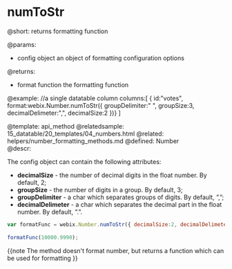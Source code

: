 numToStr
=============


@short:
	returns formatting function

@params:
- config		object		an object of formatting configuration options


@returns:
- format      function          the formatting function

@example:
//a single datatable column
columns:[
	{ id:"votes",
	  format:webix.Number.numToStr({
			groupDelimiter:" ",
    		groupSize:3,
    		decimalDelimeter:",",
    		decimalSize:2
	})}
]

@template:	api_method
@relatedsample:
	15_datatable/20_templates/04_numbers.html
@related:
	helpers/number_formatting_methods.md
@defined:	Number	
@descr:

The config object can contain the following attributes:

- **decimalSize** - the number of decimal digits in the float number. By default, 2;
- **groupSize** - the number of digits in a group. By default, 3;
- **groupDelimiter** - a char which separates groups of digits. By default, ”,”;
- **decimalDelimeter** - a char which separates the decimal part in the float number. By default, ”.”.

~~~js
var formatFunc = webix.Number.numToStr({ decimalSize:2, decimalDelimeter:","});
 
formatFunc(10000.9990);
~~~

{{note The method doesn't format number, but returns a function which can be used for formatting }}